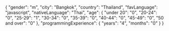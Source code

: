 {
    "gender": "m",
    "city": "Bangkok",
    "country": "Thailand",
    "favLanguage": "javascript",
    "nativeLanguage": "Thai",
    "age": {
        "under 20": "0",
        "20-24": "0",
        "25-29": "1",
        "30-34": "0",
        "35-39": "0",
        "40-44": "0",
        "45-49": "0",
        "50 and over": "0"
    },
    "programmingExperience": {
        "years": "4",
        "months": "0"
    }
}
